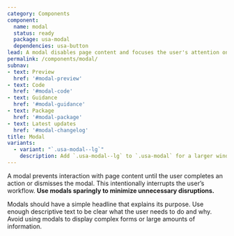 ```yaml
---
category: Components
component:
  name: modal
  status: ready
  package: usa-modal
  dependencies: usa-button
lead: A modal disables page content and focuses the user's attention on a single task or message.
permalink: /components/modal/
subnav:
- text: Preview
  href: '#modal-preview'
- text: Code
  href: '#modal-code'
- text: Guidance
  href: '#modal-guidance'
- text: Package
  href: '#modal-package'
- text: Latest updates
  href: '#modal-changelog'
title: Modal
variants:
  - variant: "`.usa-modal--lg`"
    description: Add `.usa-modal--lg` to `.usa-modal` for a larger window and larger heading size on wider screens.
---
```

A modal prevents interaction with page content until the user completes an action or dismisses the modal. This intentionally interrupts the user’s workflow. **Use modals sparingly to minimize unnecessary disruptions.**

Modals should have a simple headline that explains its purpose. Use enough descriptive text to be clear what the user needs to do and why. Avoid using modals to display complex forms or large amounts of information.
